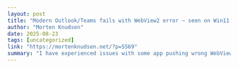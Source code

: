 ```yaml
---
layout: post
title: "Modern Outlook/Teams fails with WebView2 error – seen on Win11 ARM"
author: "Morten Knudsen"
date: 2025-08-23
tags: [uncategorized]
link: "https://mortenknudsen.net/?p=5569"
summary: "I have experienced issues with some app pushing wrong WebView2 (X64) to a Win11 (ARM) machine. Then any apps that ... Read more"
---
```


